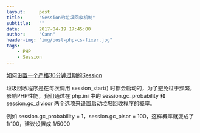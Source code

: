```yaml
---
layout:     post
title:      "Session的垃圾回收机制"
subtitle:   ""
date:       2017-04-19 17:45:00
author:     "Cann"
header-img: "img/post-php-cs-fixer.jpg"
tags:
    - PHP
    - Session
---
```


[如何设置一个严格30分钟过期的Session](http://www.laruence.com/2012/01/10/2469.html)

垃圾回收程序是在每次调用 session_start() 时都会启动的，为了避免过于频繁，影响PHP性能，我们通过在 php.ini 中的 session.gc_probability 和 session.gc_divisor 两个选项来设置启动垃圾回收程序的概率。

例如 session.gc_probability = 1，session.gc_pisor = 100，这样概率就变成了 1/100，建议设置成 1/5000